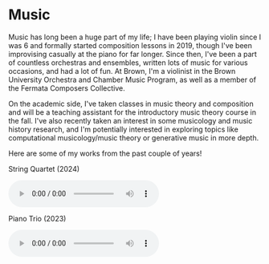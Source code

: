 # Music

Music has long been a huge part of my life; I have been playing violin since I was 6 and formally started composition lessons in 2019, though I've been improvising casually at the piano for far longer. Since then, I've been a part of countless orchestras and ensembles, written lots of music for various occasions, and had a lot of fun. At Brown, I'm a violinist in the Brown University Orchestra and Chamber Music Program, as well as a member of the Fermata Composers Collective.

On the academic side, I've taken classes in music theory and composition and will be a teaching assistant for the introductory music theory course in the fall. I've also recently taken an interest in some musicology and music history research, and I'm potentially interested in exploring topics like computational musicology/music theory or generative music in more depth.

Here are some of my works from the past couple of years!

String Quartet (2024)

<audio controls>
  <source src="trio.mp3" type="audio/mp3">
  Your browser does not support the audio tag.
</audio>

Piano Trio (2023)

<audio controls>
  <source src="quartet.mp3" type="audio/mp3">
  Your browser does not support the audio tag.
</audio>
